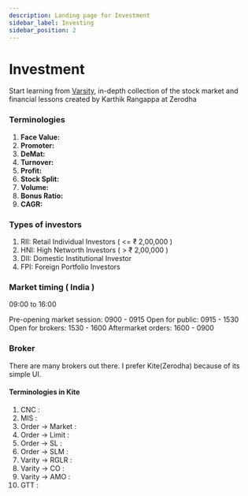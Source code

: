```yaml
---
description: Landing page for Investment
sidebar_label: Investing
sidebar_position: 2
---
```


# Investment

Start learning from [Varsity](https://zerodha.com/varsity/), in-depth collection of the stock market and financial lessons created by Karthik Rangappa at Zerodha

### Terminologies

1. **Face Value:**
2. **Promoter:**
3. **DeMat:**
4. **Turnover:**
5. **Profit:**
6. **Stock Split:**
7. **Volume:**
8. **Bonus Ratio:**
9. **CAGR:**

### Types of investors

1. RII: Retail Individual Investors ( <= ₹ 2,00,000 )
2. HNI: High Networth Investors ( > ₹ 2,00,000 )
3. DII: Domestic Institutional Investor
4. FPI: Foreign Portfolio Investors

### Market timing ( India )

09:00 to 16:00

Pre-opening market session: 0900 - 0915
Open for public: 0915 - 1530
Open for brokers: 1530 - 1600
Aftermarket orders: 1600 - 0900

### Broker

There are many brokers out there. I prefer Kite(Zerodha) because of its simple UI.

#### Terminologies in Kite

1. CNC :
2. MIS :
3. Order -> Market :
4. Order -> Limit :
5. Order -> SL :
6. Order -> SLM :
7. Varity -> RGLR :
8. Varity -> CO :
9. Varity -> AMO :
10. GTT :
